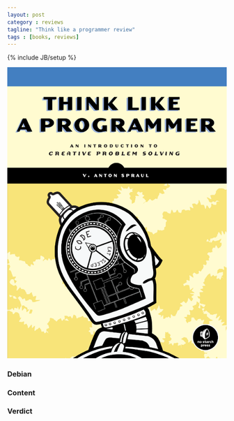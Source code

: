 ```yaml
---
layout: post
category : reviews
tagline: "Think like a programmer review"
tags : [books, reviews]
---
```

{% include JB/setup %}

![Think like a programmer](/assets/img/reviews/think-like-a-programmer.png)

### Debian 

### Content

### Verdict
